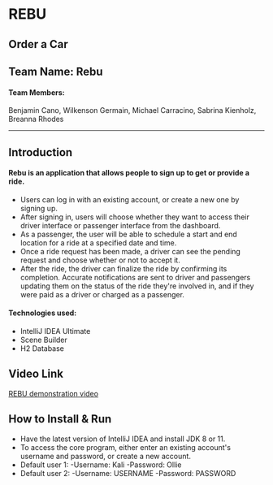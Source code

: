 # REBU
## Order a Car

## Team Name: Rebu

#### Team Members: 
Benjamin Cano,
Wilkenson Germain,
Michael Carracino,
Sabrina Kienholz,
Breanna Rhodes

******************************************************************************************************************************************

## Introduction

#### Rebu is an application that allows people to sign up to get or provide a ride. 
- Users can log in with an existing account, or create a new one by signing up. 
- After signing in, users will choose whether they want to access their driver interface or passenger interface from the dashboard. 
- As a passenger, the user will be able to schedule a start and end location for a ride at a specified date and time. 
- Once a ride request has been made, a driver can see the pending request and choose whether or not to accept it. 
- After the ride, the driver can finalize the ride by confirming its completion. Accurate notifications are sent to driver and passengers updating them on the status of the ride they're involved in, and if they were paid as a driver or charged as a passenger.

#### Technologies used:
- IntelliJ IDEA Ultimate
- Scene Builder
- H2 Database

## Video Link
[REBU demonstration video](https://eaglefgcu-my.sharepoint.com/:v:/g/personal/mkcarracino1014_eagle_fgcu_edu/EXftPhprJVRMpZmlfM2absABQvSqNguCEJoHVQepgBuc7A)

## How to Install & Run
- Have the latest version of IntelliJ IDEA and install JDK 8 or 11. 
- To access the core program, either enter an existing account's username and password, or create a new account.
- Default user 1:
    -Username: Kali
    -Password: Ollie
- Default user 2:
    -Username: USERNAME
    -Password: PASSWORD
